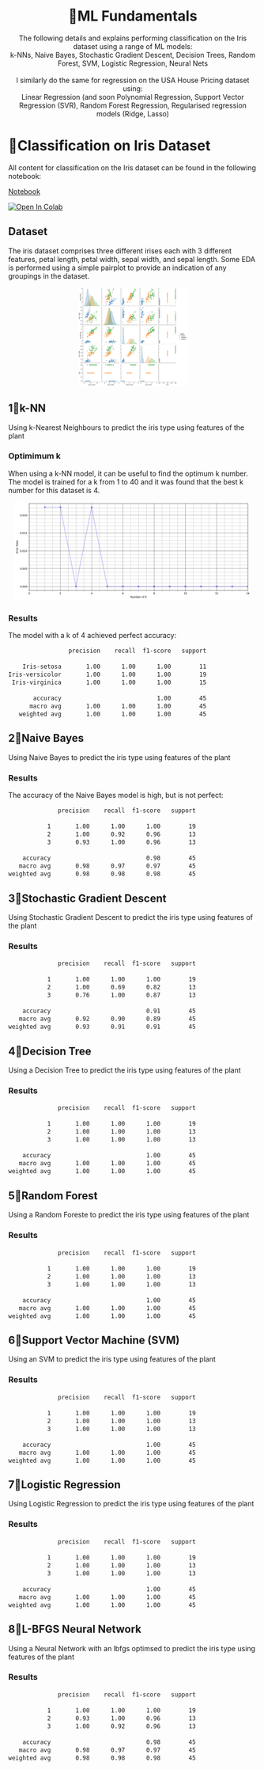 <h1 align="center">🤖ML Fundamentals</h1>
<p align="center">The following details and explains performing classification on the Iris dataset using a range of ML models:</br>
k-NNs, Naive Bayes, Stochastic Gradient Descent, Decision Trees, Random Forest, SVM, Logistic Regression, Neural Nets</br></br>
I similarly do the same for regression on the USA House Pricing dataset using:</br>Linear Regression (and soon Polynomial Regression, Support Vector Regression (SVR), Random Forest Regression, Regularised regression models (Ridge, Lasso)</p>

# 🌼Classification on Iris Dataset
All content for classification on the Iris dataset can be found in the following notebook:

[Notebook](https://github.com/dilne/ML-Fundamentals/blob/main/Notebooks/Iris%20Classification.ipynb)

<a href="https://colab.research.google.com/github/dilne/ML-Fundamentals/blob/main/Notebooks/Iris%20Classification.ipynb" target="_blank">
  <img src="https://colab.research.google.com/assets/colab-badge.svg" alt="Open In Colab"/>
</a>

## Dataset
The iris dataset comprises three different irises each with 3 different features, petal length, petal width, sepal width, and sepal length. Some EDA is performed using a simple pairplot to provide an indication of any groupings in the dataset.

<div align="center">
  <a href="https://github.com/dilne/ML-Fundamentals/blob/main/Images/Iris/Pairplot.png" target="_blank">
    <img src="https://github.com/dilne/ML-Fundamentals/blob/main/Images/Iris/Pairplot.png" alt="Iris Pairplot" style="height:200px;"/>
  </a>
</div>

## 1⃣️k-NN
Using k-Nearest Neighbours to predict the iris type using features of the plant

### Optimimum k

When using a k-NN model, it can be useful to find the optimum k number. The model is trained for a k from 1 to 40 and it was found that the best k number for this dataset is 4.
<div align="center">
  <a href="https://github.com/dilne/ML-Fundamentals/blob/main/Images/Iris/K.png" target="_blank">
    <img src="https://github.com/dilne/ML-Fundamentals/blob/main/Images/Iris/K.png" alt="Finding the best K" style="height:200px;"/>
  </a>
</div>

### Results
The model with a k of 4 achieved perfect accuracy:

```
                 precision    recall  f1-score   support

    Iris-setosa       1.00      1.00      1.00        11
Iris-versicolor       1.00      1.00      1.00        19
 Iris-virginica       1.00      1.00      1.00        15

       accuracy                           1.00        45
      macro avg       1.00      1.00      1.00        45
   weighted avg       1.00      1.00      1.00        45
```

## 2⃣️Naive Bayes
Using Naive Bayes to predict the iris type using features of the plant

### Results
The accuracy of the Naive Bayes model is high, but is not perfect:
```
              precision    recall  f1-score   support

           1       1.00      1.00      1.00        19
           2       1.00      0.92      0.96        13
           3       0.93      1.00      0.96        13

    accuracy                           0.98        45
   macro avg       0.98      0.97      0.97        45
weighted avg       0.98      0.98      0.98        45
```

## 3⃣️Stochastic Gradient Descent
Using Stochastic Gradient Descent to predict the iris type using features of the plant

### Results
```
              precision    recall  f1-score   support

           1       1.00      1.00      1.00        19
           2       1.00      0.69      0.82        13
           3       0.76      1.00      0.87        13

    accuracy                           0.91        45
   macro avg       0.92      0.90      0.89        45
weighted avg       0.93      0.91      0.91        45
```

## 4⃣️Decision Tree
Using a Decision Tree to predict the iris type using features of the plant

### Results
```
              precision    recall  f1-score   support

           1       1.00      1.00      1.00        19
           2       1.00      1.00      1.00        13
           3       1.00      1.00      1.00        13

    accuracy                           1.00        45
   macro avg       1.00      1.00      1.00        45
weighted avg       1.00      1.00      1.00        45
```

## 5⃣️Random Forest
Using a Random Foreste to predict the iris type using features of the plant

### Results
```
              precision    recall  f1-score   support

           1       1.00      1.00      1.00        19
           2       1.00      1.00      1.00        13
           3       1.00      1.00      1.00        13

    accuracy                           1.00        45
   macro avg       1.00      1.00      1.00        45
weighted avg       1.00      1.00      1.00        45
```

## 6⃣️Support Vector Machine (SVM)
Using an SVM to predict the iris type using features of the plant

### Results
```
              precision    recall  f1-score   support

           1       1.00      1.00      1.00        19
           2       1.00      1.00      1.00        13
           3       1.00      1.00      1.00        13

    accuracy                           1.00        45
   macro avg       1.00      1.00      1.00        45
weighted avg       1.00      1.00      1.00        45
```

## 7⃣️Logistic Regression
Using Logistic Regression to predict the iris type using features of the plant

### Results
```
              precision    recall  f1-score   support

           1       1.00      1.00      1.00        19
           2       1.00      1.00      1.00        13
           3       1.00      1.00      1.00        13

    accuracy                           1.00        45
   macro avg       1.00      1.00      1.00        45
weighted avg       1.00      1.00      1.00        45
```

## 8⃣️L-BFGS Neural Network
Using a Neural Network with an lbfgs optimsed to predict the iris type using features of the plant

### Results
```
              precision    recall  f1-score   support

           1       1.00      1.00      1.00        19
           2       0.93      1.00      0.96        13
           3       1.00      0.92      0.96        13

    accuracy                           0.98        45
   macro avg       0.98      0.97      0.97        45
weighted avg       0.98      0.98      0.98        45
```
